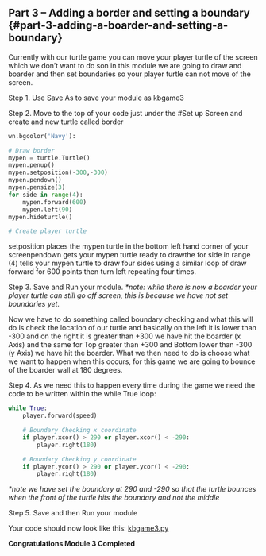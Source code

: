 ## Part 3 – Adding a border and setting a boundary {#part-3-adding-a-boarder-and-setting-a-boundary}

Currently with our turtle game you can move your player turtle of the screen which we don’t want to do son in this module we are going to draw and boarder and then set boundaries so your player turtle can not move of the screen.

Step 1. Use Save As to save your module as kbgame3

Step 2. Move to the top of your code just under the \#Set up Screen and create and new turtle called border

```python
wn.bgcolor('Navy'):

# Draw border
mypen = turtle.Turtle()
mypen.penup()
mypen.setposition(-300,-300)
mypen.pendown()
mypen.pensize(3)
for side in range(4):
    mypen.forward(600)
    mypen.left(90)
mypen.hideturtle()

# Create player turtle
```
setposition places the mypen turtle in the bottom left hand corner of your screenpendown gets your mypen turtle ready to drawthe for side in range (4) tells your mypen turtle to draw four sides using a similar loop of draw forward for 600 points then turn left repeating four times.

Step 3. Save and Run your module.
_*note: while there is now a boarder your player turtle can still go off screen, this is because we have not set boundaries yet._

Now we have to do something called boundary checking and what this will do is check the location of our turtle and basically on the left it is lower than -300 and on the right it is greater than +300 we have hit the boarder (x Axis) and the same for Top greater than +300 and Bottom lower than -300 (y Axis) we have hit the boarder. What we then need to do is choose what we want to happen when this occurs, for this game we are going to bounce of the boarder wall at 180 degrees.

Step 4. As we need this to happen every time during the game we need the code to be written within the while True loop:

```python
while True:
    player.forward(speed)

    # Boundary Checking x coordinate
    if player.xcor() > 290 or player.xcor() < -290:
        player.right(180)

    # Boundary Checking y coordinate
    if player.ycor() > 290 or player.ycor() < -290:
        player.right(180)
```

_*note we have set the boundary at 290 and -290 so that the turtle bounces when the front of the turtle hits the boundary and not the middle_

Step 5. Save and then Run your module

Your code should now look like this: [kbgame3.py](/src/kbgame3.py)

**Congratulations Module 3 Completed**

